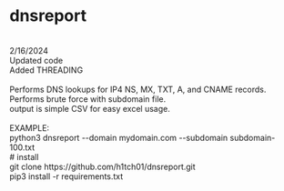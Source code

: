 # dnsreport
<BR>
2/16/2024 <BR>
Updated code <BR>
Added THREADING <BR>
<BR>
Performs DNS lookups for IP4 NS, MX, TXT, A, and CNAME records. <BR>
Performs brute force with subdomain file.<BR>
output is simple CSV for easy excel usage.<BR>
<BR>
EXAMPLE:<BR>
python3 dnsreport --domain mydomain.com --subdomain subdomain-100.txt
  <BR>
# install <BR>
    git clone https://github.com/h1tch01/dnsreport.git <BR>
    pip3 install -r requirements.txt
    


